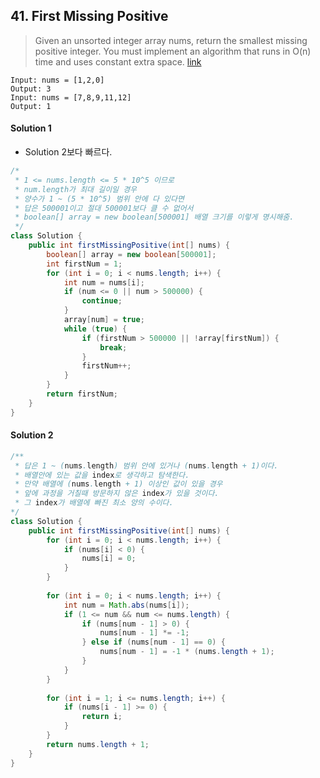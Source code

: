 ## 41. First Missing Positive
> Given an unsorted integer array nums, return the smallest missing positive integer. You must implement an algorithm that runs in O(n) time and uses constant extra space. [link](https://leetcode.com/problems/first-missing-positive/)
```
Input: nums = [1,2,0]
Output: 3
Input: nums = [7,8,9,11,12]
Output: 1
```
#### Solution 1
- Solution 2보다 빠르다.
```java
/*
 * 1 <= nums.length <= 5 * 10^5 이므로
 * num.length가 최대 길이일 경우 
 * 양수가 1 ~ (5 * 10^5) 범위 안에 다 있다면
 * 답은 500001이고 절대 500001보다 클 수 없어서
 * boolean[] array = new boolean[500001] 배열 크기를 이렇게 명시해줌. 
 */ 
class Solution {
    public int firstMissingPositive(int[] nums) {
        boolean[] array = new boolean[500001];
        int firstNum = 1;
        for (int i = 0; i < nums.length; i++) {
            int num = nums[i];
            if (num <= 0 || num > 500000) {
                continue;
            }
            array[num] = true;
            while (true) {
                if (firstNum > 500000 || !array[firstNum]) {
                    break;
                }
                firstNum++;
            }
        }
        return firstNum;
    }
}
```
#### Solution 2
```java
/**
 * 답은 1 ~ (nums.length) 범위 안에 있거나 (nums.length + 1)이다.
 * 배열안에 있는 값을 index로 생각하고 탐색한다.
 * 만약 배열에 (nums.length + 1) 이상인 값이 있을 경우
 * 앞에 과정을 거칠때 방문하지 않은 index가 있을 것이다. 
 * 그 index가 배열에 빠진 최소 양의 수이다.
*/
class Solution {
    public int firstMissingPositive(int[] nums) {
        for (int i = 0; i < nums.length; i++) {
            if (nums[i] < 0) {
                nums[i] = 0;
            }
        }
        
        for (int i = 0; i < nums.length; i++) {
            int num = Math.abs(nums[i]);
            if (1 <= num && num <= nums.length) {
                if (nums[num - 1] > 0) {
                    nums[num - 1] *= -1;
                } else if (nums[num - 1] == 0) {
                    nums[num - 1] = -1 * (nums.length + 1);
                }
            }
        }
        
        for (int i = 1; i <= nums.length; i++) {
            if (nums[i - 1] >= 0) {
                return i;
            }
        }        
        return nums.length + 1;
    }
}
```